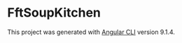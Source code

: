 # FftSoupKitchen

This project was generated with [Angular CLI](https://github.com/angular/angular-cli) version 9.1.4.
